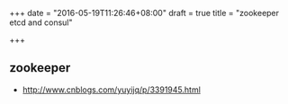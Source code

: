 +++
date = "2016-05-19T11:26:46+08:00"
draft = true
title = "zookeeper etcd and consul"

+++

zookeeper
---------------

* http://www.cnblogs.com/yuyijq/p/3391945.html
